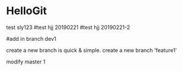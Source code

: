 # HelloGit

test sly123
#test hjj 20190221
#test hjj 20190221-2

#add in branch dev1

create a new branch is quick & simple.
create a new branch 'feature1'


modify master  1
